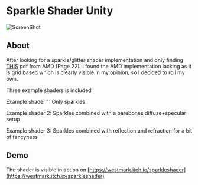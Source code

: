 # Sparkle Shader Unity

![ScreenShot](https://i.imgur.com/fgiNstr.png)

## About

After looking for a sparkle/glitter shader implementation and only finding [THIS](http://developer.amd.com/wordpress/media/2012/10/Shopf-Procedural.pdf) pdf from AMD (Page 22).
I found the AMD implementation lacking as it is grid based which is clearly visible in my opinion, so I decided to roll my own.

Three example shaders is included

Example shader 1: Only sparkles.

Example shader 2: Sparkles combined with a barebones diffuse+specular setup

Example shader 3: Sparkles combined with reflection and refraction for a bit of fancyness

## Demo
The shader is visible in action on [https://westmark.itch.io/sparkleshader](https://westmark.itch.io/sparkleshader)
